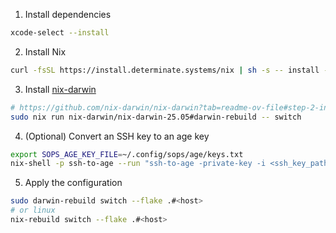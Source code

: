 1. Install dependencies

```sh
xcode-select --install
```

2. Install Nix

```sh
curl -fsSL https://install.determinate.systems/nix | sh -s -- install --determinate
```

3. Install [nix-darwin](https://github.com/nix-darwin/nix-darwin)

```sh
# https://github.com/nix-darwin/nix-darwin?tab=readme-ov-file#step-2-installing-nix-darwin
sudo nix run nix-darwin/nix-darwin-25.05#darwin-rebuild -- switch
```

4. (Optional) Convert an SSH key to an age key

```sh
export SOPS_AGE_KEY_FILE=~/.config/sops/age/keys.txt
nix-shell -p ssh-to-age --run "ssh-to-age -private-key -i <ssh_key_path> > $SOPS_AGE_KEY_FILE"
```

5. Apply the configuration

```sh
sudo darwin-rebuild switch --flake .#<host>
# or linux
nix-rebuild switch --flake .#<host>
```
